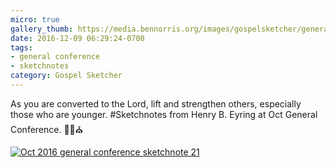 ```yaml
---
micro: true
gallery_thumb: https://media.bennorris.org/images/gospelsketcher/general-conference/oct-2016/oct-16-3-eyring.jpg
date: 2016-12-09 06:29:24-0700
tags:
- general conference
- sketchnotes
category: Gospel Sketcher
---
```


As you are converted to the Lord, lift and strengthen others, especially those who are younger.
#Sketchnotes from Henry B. Eyring at Oct General Conference. ✍🏼⛪️

[![Oct 2016 general conference sketchnote 21](https://media.bennorris.org/images/gospelsketcher/general-conference/oct-2016/oct-16-3-eyring.jpg)](https://media.bennorris.org/images/gospelsketcher/general-conference/oct-2016/oct-16-3-eyring.jpg)